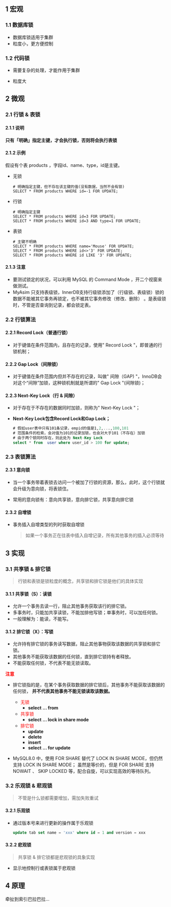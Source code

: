 ## 1 宏观

### 1.1 数据库锁

- 数据库锁适用于集群
- 粒度小，更方便控制

### 1.2 代码锁

- 需要复杂的处理，才能作用于集群

- 粒度大

## 2 微观

### 2.1 行锁 & 表锁

#### 2.1.1 说明

**只有「明确」指定主键，才会执行锁，否则将会执行表锁**

#### 2.1.2 示例

假设有个表 products ，字段id、name、type，id是主键。

- 无锁

  ```mysql
  # 明确指定主键，但不存在该主键的值(没有数据，当然不会有锁)
  SELECT * FROM products WHERE id=-1 FOR UPDATE;
  ```

- 行锁

  ```mysql
  # 明确指定主键
  SELECT * FROM products WHERE id=3 FOR UPDATE;
  SELECT * FROM products WHERE id=3 AND type=1 FOR UPDATE;
  ```

- 表锁

  ```mysql
  # 主键不明确
  SELECT * FROM products WHERE name='Mouse' FOR UPDATE;
  SELECT * FROM products WHERE id<>'3' FOR UPDATE;
  SELECT * FROM products WHERE id LIKE '3' FOR UPDATE;
  ```

#### 2.1.3 注意

- 要测试锁定的状况，可以利用 MySQL 的 Command Mode ，开二个视窗来做测试。
- MyAsim 只支持表级锁，InnerDB支持行级锁添加了（行级锁、表级锁）锁的数据不能被其它事务再锁定，也不被其它事务修改（修改、删除） 。是表级锁时，不管是否查询到记录，都会锁定表。

### 2.2 行锁算法

#### 2.2.1 Record Lock（普通行锁）

- 对于键值在条件范围内，且存在的记录，使用" Record Lock "，即普通的行锁机制；

#### 2.2.2 Gap Lock（间隙锁）

- 对于键值在条件范围内但并不存在的记录，叫做" 间隙（GAP) "，InnoDB会对这个“间隙”加锁，这种锁机制就是所谓的" Gap Lock "(间隙锁)；

#### 2.2.3 Next-Key Lock（行 & 间隙）

- 对于存在于不存在的数据同时加锁，则称为" Next-Key Lock "；

- **Next-Key Lock包含Record Lock和Gap Lock；**

  ```sql
  # 假如user表中只有101条记录，empid的值是1,2,...,100,101
  # 范围条件的检索，会对值为101的记录加锁，也会对大于101（不存在）加锁
  # 由于两个锁同时存在，则此处为 Next-Key Lock
  select * from  user where user_id > 100 for update;
  ```

### 2.3 表锁算法

#### 2.3.1 意向锁

- 当一个事务带着表锁去访问一个被加了行锁的资源，那么，此时，这个行锁就会升级为意向锁，将表锁住。

- 常用的意向锁有：意向共享锁，意向排它锁，共享意向排它锁

#### 2.3.2 自增锁

- 事务插入自增类型的列时获取自增锁

  > 如果一个事务正在往表中插入自增记录，所有其他事务的插入必须等待

## 3 实现

### 3.1 共享锁 & 排它锁

> 行锁和表锁是锁粒度的概念，共享锁和排它锁是他们的具体实现

#### 3.1.1 共享锁（S）：读锁

- 允许一个事务去读一行，阻止其他事务获取该行的排它锁。
- 多事务时，只能加共享读锁，不能加排他写锁；单事务时，可以加任何锁。
- 一般理解为：能读，不能写。

#### 3.1.2 排它锁（X）：写锁

- 允许持有排它锁的事务读写数据，阻止其他事物获取该数据的共享锁和排它锁。
- 其他事务不能获取该数据的任何锁，直到排它锁持有者释放。
- 不能获取任何锁，不代表不能无锁读取。

**<font color="red">注意</font>**

- 排它锁指的是，在某个事务获取数据的排它锁后，其他事务不能获取该数据的任何锁，
  **并不代表其他事务不能无锁读取该数据。**
  - <font color="red">无锁</font>
    - **select ... from**
  - <font color="red">共享锁</font>
    - **select ... lock in share mode**
  - <font color="red">排它锁</font>
    - **update**
    - **delete**
    - **insert**
    - **select ... for update**

- MySQL8.0 中，使用 FOR SHARE 替代了 LOCK IN SHARE MODE，但仍然支持 LOCK IN SHARE MODE；
  虽然是等价的，但是 FOR SHARE 支持 NOWAIT 、 SKIP LOCKED 等，配合自旋，可以实现高效的等待队列。



### 3.2 乐观锁 & 悲观锁

> 不管是什么锁都需要增加，需加失败重试

#### 3.2.1 乐观锁

- 通过版本号来进行更新的操作属于乐观锁

  ```sql
  update tab set name = 'xxx' where id = 1 and version = xxx
  ```

#### 3.2.2 悲观锁

> 共享锁 & 排它锁都是悲观锁的具象实现

- 显示地控制行或表锁属于悲观锁



## 4  原理

牵扯到索引巴拉巴拉...
